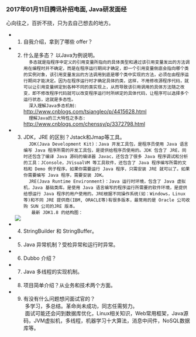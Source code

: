 ### 2017年01月11日腾讯补招电面, Java研发面经 ###
 心向往之，百折不挠，只为去自己想去的地方。
* 1. 自我介绍，拿到了哪些 offer？
* 2. 什么是多态？ 以Java为例说明。      
`   多态就是指程序中定义的引用变量所指向的具体类型和通过该引用变量发出的方法调用在编程时并不确定，而是在程序运行期间才确定，即一个引用变量倒底会指向哪个类的实例对象，该引用变量发出的方法调用到底是哪个类中实现的方法，必须在由程序运行期间才能决定。因为在程序运行时才确定具体的类，这样，不用修改源程序代码，就可以让引用变量绑定到各种不同的类实现上，从而导致该引用调用的具体方法随之改变，即不修改程序代码就可以改变程序运行时所绑定的具体代码，让程序可以选择多个运行状态，这就是多态性。 `      
`   深入理解Java多态机制: `  <http://www.cnblogs.com/tsiangleo/p/4415628.html>         
`   理解Java的三大特性之多态: `  <http://www.cnblogs.com/chenssy/p/3372798.html>
* 3. JDK，JRE 的区别？Jstack和Jmap等工具。       
`   JDK(Java Development Kit)：Java 开发工具包，是程序员使用 Java 语言编写 Java 程序所需的开发工具包，是提供给程序员使用的。JDK 包含了 JRE，同时还包含了编译 Java 源码的编译器 Javac，还包含了很多 Java 程序调试和分析的工具：JConsole，JVisualVM 等工具软件，还包含了 Java 程序编写所需的文档和 Demo 例子程序。如果你需要运行 Java 程序，只需安装 JRE 就可以了。如果你需要编写 Java 程序，需要安装 JDK。  `           
`   JRE(Java Runtime Environment)：Java 运行时环境，包含了 Java 虚拟机，Java 基础类库。是使用 Java 语言编写的程序运行所需要的软件环境，是提供给想运行 Java 程序的用户使用的。JRE根据不同操作系统(如：Windows，Linux等)和不同 JRE 提供商(IBM, ORACLE等)有很多版本，最常用的是 Oracle 公司收购 SUN 公司的JRE 版本。  `          
`   最新 JDK1.8 的结构图：`         
  <img src="http://images.cnblogs.com/cnblogs_com/wp5719/936332/o_Java.png" /> 
* 4. StringBuilder 和 StringBuffer。
* 5. Java 异常机制？受检异常和运行时异常。
* 6. Dubbo 介绍？
* 7. Java 多线程的实现机制。
* 8. 项目简单介绍？从业务和技术两个方面。     
* 9. 有没有什么问题想问面试官的？  
  多学习，多总结。革命尚未成功，同志任需努力。        
  面试可能还会问到数据库优化，Linux相关知识，Web常用框架，Java源码，JVM虚拟机，多线程，机器学习十大算法，消息中间件，NoSQL数据库等。
